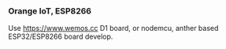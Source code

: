 ### Orange IoT, ESP8266
Use https://www.wemos.cc D1 board, or nodemcu, anther based ESP32/ESP8266 board develop.
